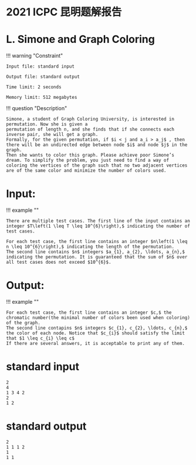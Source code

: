 # 2021 ICPC 昆明题解报告



# L. Simone and Graph Coloring

!!! warning "Constraint"

    Input file: standard input
    
    Output file: standard output
    
    Time limit: 2 seconds
    
    Memory limit: 512 megabytes



!!! question "Description"


    Simone, a student of Graph Coloring University, is interested in permutation. Now she is given a
    permutation of length n, and she finds that if she connects each inverse pair, she will get a graph.
    Formally, for the given permutation, if $i < j and a_i > a_j$ , then there will be an undirected edge between node $i$ and node $j$ in the graph.
    Then she wants to color this graph. Please achieve poor Simone’s dream. To simplify the problem, you just need to find a way of coloring the vertices of the graph such that no two adjacent vertices are of the same color and minimize the number of colors used.

# Input:

!!! example ""

    There are multiple test cases. The first line of the input contains an integer $T\left(1 \leq T \leq 10^{6}\right),$ indicating the number of test cases.
    
    For each test case, the first line contains an integer $n\left(1 \leq n \leq 10^{6}\right),$ indicating the length of the permutation.
    The second line contains $n$ integers $a_{1}, a_{2}, \ldots, a_{n},$ indicating the permutation. It is guaranteed that the sum of $n$ over all test cases does not exceed $10^{6}$.

# Output:

!!! example ""

    For each test case, the first line contains an integer $c,$ the chromatic number(the minimal number of colors been used when coloring) of the graph.
    The second line contapins $n$ integers $c_{1}, c_{2}, \ldots, c_{n},$ the color of each node. Notice that $c_{i}$ should satisfy the limit that $1 \leq c_{i} \leq c$
    If there are several answers, it is acceptable to print any of them.

# standard input


```
2
4
1 3 4 2
2
1 2
```

# standard output

```
2
1 1 1 2
1
1 1
```